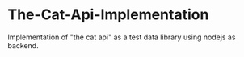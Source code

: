 # The-Cat-Api-Implementation
Implementation of "the cat api" as a test data library using nodejs as backend.
